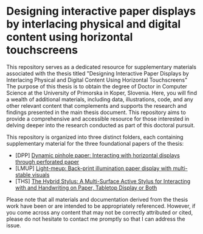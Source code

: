 # Designing interactive paper displays by interlacing physical and digital content using horizontal touchscreens

This repository serves as a dedicated resource for supplementary materials associated with the thesis titled "Designing Interactive Paper Displays by Interlacing Physical and Digital Content Using Horizontal Touchscreens" The purpose of this thesis is to obtain the degree of Doctor in Computer Science at the University of Primorska in Koper, Slovenia. Here, you will find a wealth of additional materials, including data, illustrations, code, and any other relevant content that complements and supports the research and findings presented in the main thesis document. This repository aims to provide a comprehensive and accessible resource for those interested in delving deeper into the research conducted as part of this doctoral pursuit.

This repository is organized into three distinct folders, each containing supplementary material for the three foundational papers of the thesis: 

- [DPP] [Dynamic pinhole paper: Interacting with horizontal displays through perforated paper](https://dl.acm.org/doi/abs/10.1145/3567720)
- [LMUP] [Light-meup: Back-print illumination paper display with multi-stable visuals](https://dl.acm.org/doi/abs/10.1145/3570333)
- [THS] [The Hybrid Stylus: A Multi-Surface Active Stylus for Interacting with and Handwriting on Paper, Tabletop Display or Both](https://doi.org/10.3390/s22187058)

Please note that all materials and documentation derived from the thesis work have been or are intended to be appropriately referenced. However, if you come across any content that may not be correctly attributed or cited, please do not hesitate to contact me promptly so that I can address the issue.